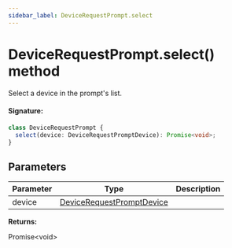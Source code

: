 ```yaml
---
sidebar_label: DeviceRequestPrompt.select
---
```


# DeviceRequestPrompt.select() method

Select a device in the prompt's list.

#### Signature:

```typescript
class DeviceRequestPrompt {
  select(device: DeviceRequestPromptDevice): Promise<void>;
}
```

## Parameters

| Parameter | Type                                                                  | Description |
| --------- | --------------------------------------------------------------------- | ----------- |
| device    | [DeviceRequestPromptDevice](./puppeteer.devicerequestpromptdevice.md) |             |

**Returns:**

Promise&lt;void&gt;
